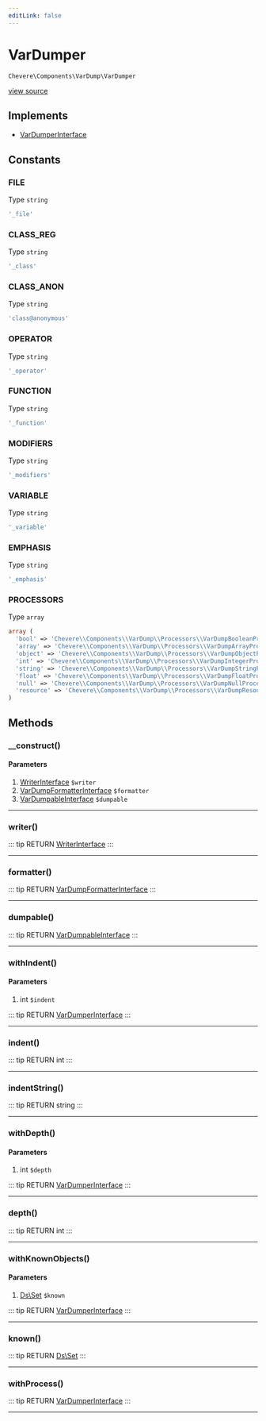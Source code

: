 ```yaml
---
editLink: false
---
```


# VarDumper

`Chevere\Components\VarDump\VarDumper`

[view source](https://github.com/chevere/chevere/blob/master/src/Chevere/Components/VarDump/VarDumper.php)

## Implements

- [VarDumperInterface](../../Interfaces/VarDump/VarDumperInterface.md)

## Constants

### FILE

Type `string`

```php
'_file'
```

### CLASS_REG

Type `string`

```php
'_class'
```

### CLASS_ANON

Type `string`

```php
'class@anonymous'
```

### OPERATOR

Type `string`

```php
'_operator'
```

### FUNCTION

Type `string`

```php
'_function'
```

### MODIFIERS

Type `string`

```php
'_modifiers'
```

### VARIABLE

Type `string`

```php
'_variable'
```

### EMPHASIS

Type `string`

```php
'_emphasis'
```

### PROCESSORS

Type `array`

```php
array (
  'bool' => 'Chevere\\Components\\VarDump\\Processors\\VarDumpBooleanProcessor',
  'array' => 'Chevere\\Components\\VarDump\\Processors\\VarDumpArrayProcessor',
  'object' => 'Chevere\\Components\\VarDump\\Processors\\VarDumpObjectProcessor',
  'int' => 'Chevere\\Components\\VarDump\\Processors\\VarDumpIntegerProcessor',
  'string' => 'Chevere\\Components\\VarDump\\Processors\\VarDumpStringProcessor',
  'float' => 'Chevere\\Components\\VarDump\\Processors\\VarDumpFloatProcessor',
  'null' => 'Chevere\\Components\\VarDump\\Processors\\VarDumpNullProcessor',
  'resource' => 'Chevere\\Components\\VarDump\\Processors\\VarDumpResourceProcessor',
)
```

## Methods

### __construct()

#### Parameters

1. [WriterInterface](../../Interfaces/Writer/WriterInterface.md) `$writer`
2. [VarDumpFormatterInterface](../../Interfaces/VarDump/VarDumpFormatterInterface.md) `$formatter`
3. [VarDumpableInterface](../../Interfaces/VarDump/VarDumpableInterface.md) `$dumpable`

---

### writer()

::: tip RETURN
[WriterInterface](../../Interfaces/Writer/WriterInterface.md)
:::

---

### formatter()

::: tip RETURN
[VarDumpFormatterInterface](../../Interfaces/VarDump/VarDumpFormatterInterface.md)
:::

---

### dumpable()

::: tip RETURN
[VarDumpableInterface](../../Interfaces/VarDump/VarDumpableInterface.md)
:::

---

### withIndent()

#### Parameters

1. int `$indent`

::: tip RETURN
[VarDumperInterface](../../Interfaces/VarDump/VarDumperInterface.md)
:::

---

### indent()

::: tip RETURN
int
:::

---

### indentString()

::: tip RETURN
string
:::

---

### withDepth()

#### Parameters

1. int `$depth`

::: tip RETURN
[VarDumperInterface](../../Interfaces/VarDump/VarDumperInterface.md)
:::

---

### depth()

::: tip RETURN
int
:::

---

### withKnownObjects()

#### Parameters

1. [Ds\Set](https://www.php.net/manual/class.ds\set) `$known`

::: tip RETURN
[VarDumperInterface](../../Interfaces/VarDump/VarDumperInterface.md)
:::

---

### known()

::: tip RETURN
[Ds\Set](https://www.php.net/manual/class.ds\set)
:::

---

### withProcess()

::: tip RETURN
[VarDumperInterface](../../Interfaces/VarDump/VarDumperInterface.md)
:::

---
